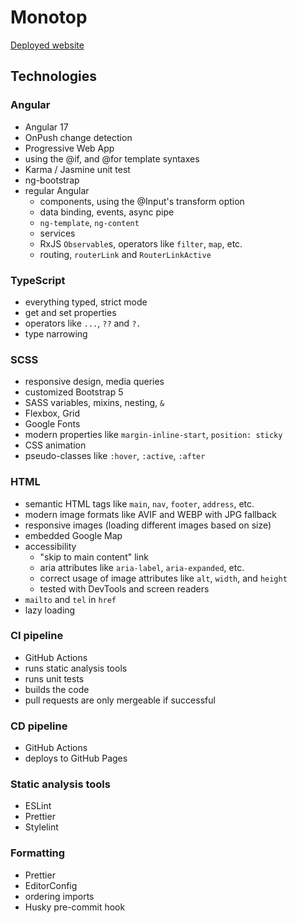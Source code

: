 # Monotop

[Deployed website](https://monotop.hu/)

## Technologies

### Angular

* Angular 17
* OnPush change detection
* Progressive Web App
* using the @if, and @for template syntaxes
* Karma / Jasmine unit test
* ng-bootstrap
* regular Angular
  * components, using the @Input's transform option
  * data binding, events, async pipe
  * `ng-template`, `ng-content`
  * services
  * RxJS `Observable`s, operators like `filter`, `map`, etc.
  * routing, `routerLink` and `RouterLinkActive`

### TypeScript

* everything typed, strict mode
* get and set properties
* operators like `...`, `??` and `?.`
* type narrowing

### SCSS

* responsive design, media queries
* customized Bootstrap 5
* SASS variables, mixins, nesting, `&`
* Flexbox, Grid
* Google Fonts
* modern properties like `margin-inline-start`, `position: sticky`
* CSS animation
* pseudo-classes like `:hover`, `:active`, `:after`

### HTML

* semantic HTML tags like `main`, `nav`, `footer`, `address`, etc.
* modern image formats like AVIF and WEBP with JPG fallback
* responsive images (loading different images based on size)
* embedded Google Map
* accessibility
  * "skip to main content" link
  * aria attributes like `aria-label`, `aria-expanded`, etc.
  * correct usage of image attributes like `alt`, `width`, and `height`
  * tested with DevTools and screen readers
* `mailto` and `tel` in `href`
* lazy loading

### CI pipeline

* GitHub Actions
* runs static analysis tools
* runs unit tests
* builds the code
* pull requests are only mergeable if successful

### CD pipeline

* GitHub Actions
* deploys to GitHub Pages

### Static analysis tools

* ESLint
* Prettier
* Stylelint

### Formatting

* Prettier
* EditorConfig
* ordering imports
* Husky pre-commit hook
